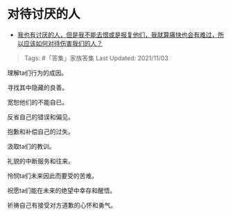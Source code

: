 # 对待讨厌的人

- [我也有讨厌的人，但是我不能去恨或是报复他们，我就算痛快也会有难过，所以应该如何对待伤害我们的人？](https://www.zhihu.com/question/479963852/answer/2067135978)

>Tags: #「答集」家族答集
>Last Updated: 2021/11/03

理解ta们行为的成因。

寻找其中隐藏的良善。

宽恕他们的不能自已。

反省自己的错误和偏见。

抱歉和补偿自己的过失。

汲取ta们的教训。

礼貌的中断服务和往来。

怜悯ta们未来因此而要受的苦难。

祝愿ta们能在未来的绝望中幸存和醒悟。

祈祷自己有接受对方道歉的心怀和勇气。
